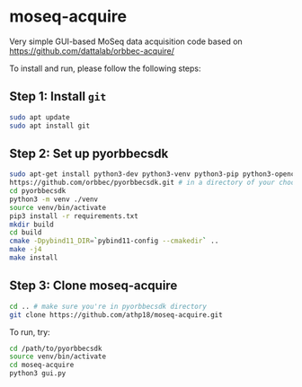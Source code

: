 # moseq-acquire
Very simple GUI-based MoSeq data acquisition code based on https://github.com/dattalab/orbbec-acquire/

To install and run, please follow the following steps:

## Step 1: Install `git`

```bash
sudo apt update
sudo apt install git
```

## Step 2: Set up pyorbbecsdk
```bash
sudo apt-get install python3-dev python3-venv python3-pip python3-opencv
https://github.com/orbbec/pyorbbecsdk.git # in a directory of your choosing
cd pyorbbecsdk
python3 -m venv ./venv
source venv/bin/activate
pip3 install -r requirements.txt
mkdir build
cd build
cmake -Dpybind11_DIR=`pybind11-config --cmakedir` ..
make -j4
make install
```

## Step 3: Clone moseq-acquire
```bash
cd .. # make sure you're in pyorbbecsdk directory
git clone https://github.com/athp18/moseq-acquire.git
```

To run, try: 
```bash
cd /path/to/pyorbbecsdk
source venv/bin/activate
cd moseq-acquire
python3 gui.py
```
